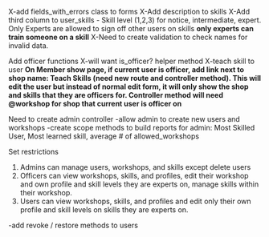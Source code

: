 X-add fields_with_errors class to forms
X-Add description to skills
X-Add third column to user_skills - Skill level (1,2,3) for notice, intermediate, expert.  Only Experts are allowed to sign off other users on skills **only experts can train someone on a skill**
X-Need to create validation to check names for invalid data.

Add officer functions
  X-will want is_officer? helper method
  X-teach skill to user
    **On Member show page, if current user is officer, add link next to shop name: Teach Skills (need new route and controller method).  This will edit the user but instead of normal edit form, it will only show the shop and skills that they are officers for. Controller method will need @workshop for shop that current user is officer on**

Need to create admin controller
  -allow admin to create new users and workshops
  -create scope methods to build reports for admin: Most Skilled User, Most learned skill, average # of allowed_workshops



Set restrictions
  1. Admins can manage users, workshops, and skills except delete users
  2. Officers can view workshops, skills, and profiles, edit their workshop and own profile and skill levels they are experts on, manage skills within their workshop.
  3. Users can view workshops, skills, and profiles and edit only their own profile and skill levels on skills they are experts on.

-add revoke / restore methods to users
